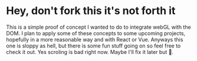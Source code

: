 # Hey, don't fork this it's not forth it

This is a simple proof of concept I wanted to do to integrate webGL with the DOM.
I plan to apply some of these concepts to some upcoming projects, hopefully in a
more reasonable way and with React or Vue. Anyways this one is sloppy as hell,
but there is some fun stuff going on so feel free to check it out. Yes scroling
is bad right now. Maybe I'll fix it later but :shrug:.